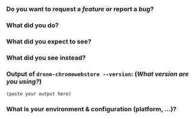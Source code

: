 <!--
DO NOT FILE ISSUES FOR GENERAL SUPPORT QUESTIONS.

The issue tracker is for reporting bugs and feature requests only.

-->

### Do you want to request a *feature* or report a *bug*?

<!--
If you intend to ask a support question: DO NOT FILE AN ISSUE.
-->

### What did you do?

<!--

HOW TO WRITE A GOOD ISSUE?

- Respect the issue template as more as possible.
- The title must be short and descriptive.
- Explain the conditions which led you to write this issue: the context.
- The context should lead to something, an idea or a problem that you’re facing.
- Remain clear and concise.
- Format your messages to help the reader focus on what matters and understand the structure of your message, use Markdown syntax https://help.github.com/articles/github-flavored-markdown

-->

### What did you expect to see?



### What did you see instead?



### Output of `drone-chromewebstore --version`: (_What version are you using?_)

<!--
For the Docker image:
    docker run [IMAGE] --version
    ex: docker run mavimo/drone-chromewebstore --version
-->

```
(paste your output here)
```

### What is your environment & configuration (platform, ...)?

<!--
Add more configuration information here, do not expose personal information like client secret & refresh token!
-->
